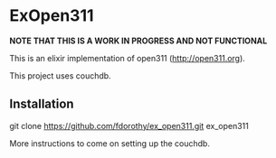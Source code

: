 # ExOpen311

**NOTE THAT THIS IS A WORK IN PROGRESS AND NOT FUNCTIONAL**

This is an elixir implementation of open311 (http://open311.org).

This project uses couchdb.

## Installation

git clone https://github.com/fdorothy/ex_open311.git ex_open311

More instructions to come on setting up the couchdb.